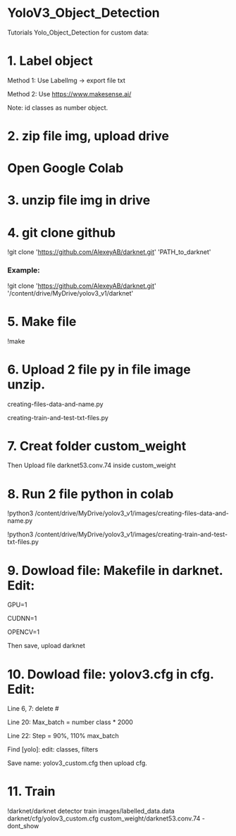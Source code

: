 # YoloV3_Object_Detection
Tutorials Yolo_Object_Detection for custom data:
# 1. Label object
Method 1: Use LabelImg -> export file txt

Method 2: Use https://www.makesense.ai/

Note: id classes as number object.
# 2. zip file img, upload drive
# Open Google Colab
# 3. unzip file img in drive
# 4. git clone github
!git clone 'https://github.com/AlexeyAB/darknet.git' 'PATH_to_darknet'
### Example:
!git clone 'https://github.com/AlexeyAB/darknet.git' '/content/drive/MyDrive/yolov3_v1/darknet'
# 5. Make file
!make
# 6. Upload 2 file py in file image unzip.
creating-files-data-and-name.py

creating-train-and-test-txt-files.py
# 7. Creat folder custom_weight
Then Upload file darknet53.conv.74 inside custom_weight

# 8. Run 2 file python in colab
!python3 /content/drive/MyDrive/yolov3_v1/images/creating-files-data-and-name.py

!python3 /content/drive/MyDrive/yolov3_v1/images/creating-train-and-test-txt-files.py

# 9. Dowload file: Makefile in darknet. Edit:
GPU=1

CUDNN=1

OPENCV=1

Then save, upload darknet
# 10. Dowload file: yolov3.cfg in cfg. Edit:
Line 6, 7: delete #

Line 20: Max_batch = number class * 2000

Line 22: Step = 90%, 110% max_batch

Find [yolo]: edit: classes, filters

Save name: yolov3_custom.cfg then upload cfg.

# 11. Train
!darknet/darknet detector train images/labelled_data.data darknet/cfg/yolov3_custom.cfg custom_weight/darknet53.conv.74 -dont_show
